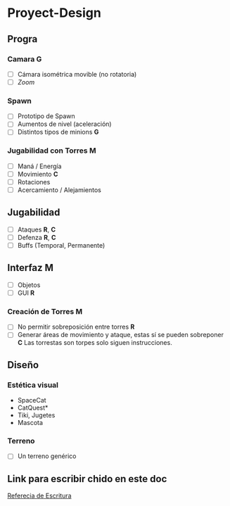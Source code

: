 # Proyect-Design
## Progra
### Camara **G**
- [ ] Cámara isométrica movible (no rotatoria)
- [ ] *Zoom*

### Spawn
- [ ] Prototipo de Spawn
- [ ] Aumentos de nivel (aceleración)
- [ ] Distintos tipos de minions **G**

### Jugabilidad con Torres **M**
- [ ] Maná / Energía
- [ ] Movimiento **C**
- [ ] Rotaciones
- [ ] Acercamiento / Alejamientos

## Jugabilidad
- [ ] Ataques **R**, **C**
- [ ] Defenza **R**, **C**  
- [ ] Buffs (Temporal, Permanente)

## Interfaz **M**
- [ ] Objetos
- [ ] GUI **R**

### Creación de Torres **M**
- [ ] No permitir sobreposición entre torres **R**
- [ ] Generar áreas de movimiento y ataque, estas sí se pueden sobreponer  **C**
Las torrestas son torpes solo siguen instrucciones.

## Diseño
### Estética visual
- SpaceCat  
- CatQuest*  
- Tiki, Jugetes  
- Mascota  

### Terreno
- [ ] Un terreno genérico  

## Link para escribir chido en este doc
[Referecia de Escritura](https://guides.github.com/features/mastering-markdown/)
